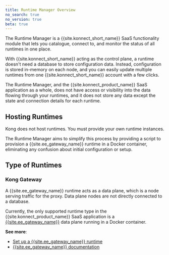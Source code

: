 ```yaml
---
title: Runtime Manager Overview
no_search: true
no_version: true
beta: true
---
```


The Runtime Manager is a {{site.konnect_short_name}} SaaS functionality module
that lets you catalogue, connect to, and monitor the status of all runtimes in
one place.

With {{site.konnect_short_name}} acting as the control plane, a runtime
doesn't need a database to store configuration data. Instead, configuration
is stored in-memory on each node, and you can easily update multiple runtimes
from one {{site.konnect_short_name}} account with a few clicks.

The Runtime Manager, and the {{site.konnect_product_name}} SaaS application as
a whole, does not have access or visibility into the data flowing through your
runtimes, and it does not store any data except the state and connection details
for each runtime.

## Hosting Runtimes

Kong does not host runtimes. You must provide your own runtime
instances.

The Runtime Manager aims to simplify this process by providing a
script to provision a {{site.ee_gateway_name}} runtime in a Docker container,
eliminating any confusion about initial configuration or setup.

## Type of Runtimes

### Kong Gateway

A {{site.ee_gateway_name}} runtime acts as a data plane, which is a node
serving traffic for the proxy. Data plane nodes are not directly connected
to a database.

Currently, the only supported runtime type in the
{{site.konnect_product_name}} SaaS application is a [{{site.ee_gateway_name}}](/enterprise/latest/introduction)
data plane running in a Docker container.

**See more**:
* [Set up a {{site.ee_gateway_name}} runtime](/konnect/runtime-manager/kong-gateway-runtime)
* [{{site.ee_gateway_name}} documentation](/enterprise/latest/introduction)

